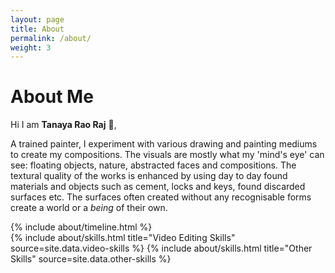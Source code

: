 ```yaml
---
layout: page
title: About
permalink: /about/
weight: 3
---
```


# **About Me**

Hi I am **Tanaya Rao Raj** :wave:,<br>

A trained painter, I experiment with various drawing and painting mediums to create my compositions. The visuals are mostly what my 'mind's eye' can see: floating objects, nature, abstracted faces and compositions. The textural quality of the works is enhanced by using day to day found materials and objects such as cement, locks and keys, found discarded surfaces etc. The surfaces often created without any recognisable forms create a world or a *being* of their own.

<div class="row">
{% include about/timeline.html %}
</div>

<div class="row">
{% include about/skills.html title="Video Editing Skills" source=site.data.video-skills %}
{% include about/skills.html title="Other Skills" source=site.data.other-skills %}
</div>
